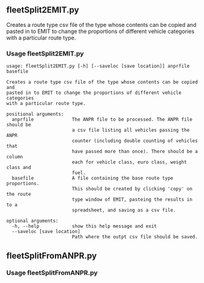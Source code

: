 

## fleetSplit2EMIT.py ##
Creates a route type csv file of the type whose contents can be copied and
pasted in to EMIT to change the proportions of different vehicle categories
with a particular route type.

### Usage fleetSplit2EMIT.py ###
```text
usage: fleetSplit2EMIT.py [-h] [--saveloc [save location]] anprfile basefile

Creates a route type csv file of the type whose contents can be copied and
pasted in to EMIT to change the proportions of different vehicle categories
with a particular route type.

positional arguments:
  anprfile              The ANPR file to be processed. The ANPR file should be
                        a csv file listing all vehicles passing the ANPR
                        counter (including double counting of vehicles that
                        have passed more than once). There should be a column
                        each for vehicle class, euro class, weight class and
                        fuel.
  basefile              A file containing the base route type proportions.
                        This should be created by clicking 'copy' on the route
                        type window of EMIT, pasteing the results in to a
                        spreadsheet, and saving as a csv file.

optional arguments:
  -h, --help            show this help message and exit
  --saveloc [save location]
                        Path where the outpt csv file should be saved.
```


## fleetSplitFromANPR.py ##

### Usage fleetSplitFromANPR.py ###
